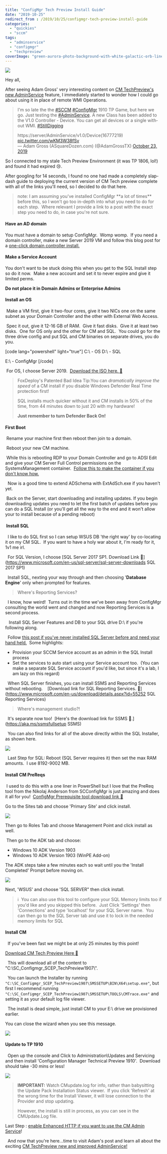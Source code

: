 ```yaml
---
title: "ConfigMgr Tech Preview Install Guide"
date: "2019-10-25"
redirect_from : /2019/10/25/configmgr-tech-preview-install-guide
categories: 
  - "quickies"
  - "sccm"
tags: 
  - "adminservice"
  - "configmgr"
  - "techpreview"
coverImage: "green-aurora-photo-background-with-white-galactic-orb-line-vector-general-twitch-banner.png"
---
```


![](../assets/images/2019/10/images/green-aurora-photo-background-with-white-galactic-orb-line-vector-general-twitch-banner.png)

Hey all,

After seeing Adam Gross' very interesting content on [CM TechPreview's new AdminService](https://www.asquaredozen.com/2019/02/12/the-system-center-configuration-manager-adminservice-guide/) feature, I immediately started to wonder how I could go about using it in place of remote WMI Operations.

<blockquote class="twitter-tweet"><p dir="ltr" lang="en">I'm so late the the <a href="https://twitter.com/hashtag/SCCM?src=hash&amp;ref_src=twsrc%5Etfw">#SCCM</a> <a href="https://twitter.com/hashtag/ConfigMgr?src=hash&amp;ref_src=twsrc%5Etfw">#ConfigMgr</a> 1910 TP Game, but here we go. Just testing the <a href="https://twitter.com/hashtag/AdminService?src=hash&amp;ref_src=twsrc%5Etfw">#AdminService</a>. A new Class has been added to the V1.0 Controller - Device. You can get all devices or a single without WMI. <a href="https://twitter.com/hashtag/StillDigging?src=hash&amp;ref_src=twsrc%5Etfw">#StillDigging</a></p>https://server/AdminService/v1.0/Device(16777219) <a href="https://t.co/wKM3W38fSv">pic.twitter.com/wKM3W38fSv</a><div></div>— Adam Gross (ASquareDozen.com) (@AdamGrossTX) <a href="https://twitter.com/AdamGrossTX/status/1186878008805773312?ref_src=twsrc%5Etfw">October 23, 2019</a></blockquote>

So I connected to my stale Tech Preview Environment (it was TP 1806, lol!) and found it had expired 😢.

After googling for 14 seconds, I found no one had made a completely slap-dash guide to deploying the current version of CM Tech preview complete with all of the links you'll need, so I decided to do that here.

> note: I am assuming you've installed ConfigMgr \*\*a lot of times\*\* before this, so I won't go too in-depth into what you need to do for each step.  Where relevant I provide a link to a post with the exact step you need to do, in case you're not sure.

#### Have an AD domain

You must have a domain to setup ConfigMgr.  Womp womp.  If you need a domain controller, make a new Server 2019 VM and follow this blog post for a [one-click domain controller install.](http://foxdeploy.com/2015/06/11/2349/)

#### Make a Service Account

You don't want to be stuck doing this when you get to the SQL Install step so do it now.  Make a new account and set it to never expire and give it limited perms.

**Do not place it in Domain Admins or Enterprise Admins**

#### Install an OS

 Make a VM first, give it two-four cores, give it two NICs one on the same subnet as your Domain Controller and the other with External Web Access.

 Spec it out, give it 12-16 GB of RAM.  Give it fast disks.  Give it at least two disks.  One for OS only and the other for CM and SQL.  You could go for the three drive config and put SQL and CM binaries on separate drives, you do you.

\[code lang="powershell" light="true"\] C:\\ - OS D:\\ - SQL

E:\\ - ConfigMgr \[/code\]

 For OS, I choose Server 2019.  [Download the ISO here. 🔗](https://www.microsoft.com/en-us/evalcenter/evaluate-windows-server-2019)

> FoxDeploy's Patented Bad Idea Tip:You can _dramatically improve the speed_ of a CM install if you disable Windows Defender Real Time protection first!
> 
> SQL installs much quicker without it and CM installs in 50% of the time, from 44 minutes down to just 20 with my hardware!
> 
> **Just remember to turn Defender Back On!**

#### First Boot

 Rename your machine first then reboot then join to a domain.

 Reboot your new CM machine.

 While this is rebooting RDP to your Domain Controller and go to ADSI Edit and give your CM Server Full Control permissions on the SystemsManagement container.  [Follow this to make the container if you don't know how.](https://www.sccmtst.com/2017/02/installing-sccm-create-system.html) 

  Now is a good time to extend ADSchema with ExtAdSch.exe if you haven't yet.

 Back on the Server, start downloading and installing updates. If you begin downloading updates you need to let the first batch of updates before you can do a SQL Install (or you'll get all the way to the end and it won't allow your to install because of a pending reboot)

####  Install SQL

  I like to do SQL first so I can setup WSUS DB 'the right way' by co-locating it on my CM SQL.  If you want to have a holy war about it, I'm ready for it, 1v1 me irl.

  For SQL Version, I choose [SQL Server 2017 SP1. Download Link 🔗](https://www.microsoft.com/en-us/sql-server/sql-server-downloads SQL 2017 SP1)

  Install SQL, nexting your way through and then choosing '**Database Engine**' only when prompted for features.

> Where's Reporting Services?

  I know, how weird!  Turns out in the time we've been away from ConfigMgr consulting the world went and changed and now Reporting Services is a second process.

   Install SQL Server Features and DB to your SQL drive D:\\ if you're following along.

  Follow [this post if you've never installed SQL Server before and need your hand held.](https://www.experiencingit.net/sccm/install-sccm-current-branch-part-9-install-sql-server-2016/)  Some highlights:

- Provision your SCCM Service account as an admin in the SQL Install process
- Set the services to auto start using your Service account too.  (You can make a separate SQL Service account if you'd like, but since it's a lab, I am lazy on this regard)

  When SQL Server finishes, you can install SSMS and Reporting Services without rebooting.    [Download link for SQL Reporting Services. 🔗](https://www.microsoft.com/en-us/download/details.aspx?id=55252 SQL Reporting Services)

> Where's management studio?!

  It's separate now too!  [Here's the download link for SSMS 🔗.](https://aka.ms/ssmsfullsetup SSMS)

  You can also find links for all of the above directly within the SQL Installer, as shown here.

![](../assets/images/2019/10/images/installsql-order.png)

  Last Step for SQL: Reboot (SQL Server requires it) then set the max RAM amounts.  I use 8192-9002 MB.

#### Install CM PreReqs

 I used to do this with a one liner in PowerShell but I love that the PreReq tool from the Nikolaj Anderson from SCConfigMgr is just amazing and does it all for you!  [ConfigMgr Prerequisite tool download link 🔗](https://gallery.technet.microsoft.com/ConfigMgr-2012-R2-e52919cd)

Go to the Sites tab and choose 'Primary Site' and click install.

![](../assets/images/2019/10/images/os-features-starty.png)

Then go to Roles Tab and choose Management Point and click install as well.

 Then go to the ADK tab and choose:

- Windows 10 ADK Version 1903
- Windows 10 ADK Version 1903 (WinPE Add-on)

The ADK steps take a few minutes each so wait until you the 'Install Completed' Prompt before moving on.

![](../assets/images/2019/10/images/os-features-done.png)

Next, 'WSUS' and choose 'SQL SERVER" then click install.

> ℹ  You can also use this tool to configure your SQL Memory limits too if you'd like and you skipped this before.  Just Click 'Settings' then 'Connections' and type 'localhost' for your SQL Server name.  You can then go to the SQL Server tab and use it to lock in the needed memory limits for SQL

#### Install CM

  If you've been fast we might be at only 25 minutes by this point!

 [Download CM Tech Preview Here 🔗](https://www.microsoft.com/en-us/evalcenter/evaluate-system-center-configuration-manager-and-endpoint-protection-technical-preview)

  This will download all of the content to "C:\\SC\_Configmgr\_SCEP\_TechPreview1907\\".

  You can launch the Installer by running `"C:\SC_Configmgr_SCEP_TechPreview1907\SMSSETUP\BIN\X64\setup.exe"`, but first I recommend running `"C:\SC_Configmgr_SCEP_TechPreview1907\SMSSETUP\TOOLS\CMTrace.exe"` and setting it as your default log file viewer.

  The install is dead simple, just install CM to your E:\\ drive we provisioned earlier.

You can close the wizard when you see this message.

![](../assets/images/2019/10/images/install-sub-20-min.png)

#### Update to TP 1910

  Open up the console and Click to Administration\\Updates and Servicing and then install 'Configuration Manager Technical Preview 1910'.  Download should take -30 mins or less!

![](../assets/images/2019/10/images/install-1910.png)

> **IMPORTANT:** Watch CMupdate.log for info, rather than babysitting the Update Pack Installation Status viewer.  If you click 'Refresh' at the wrong time for the Install Viewer, it will lose connection to the Provider and stop updating.
> 
> However, the install is still in process, as you can see in the CMUpdate.Log file.

Last Step : [enable Enhanced HTTP if you want to use the CM Admin Service](https://docs.microsoft.com/en-us/sccm/core/plan-design/hierarchy/enhanced-http)!

  And now that you're here...time to visit Adam's post and learn all about the exciting [CM TechPreview new and improved AdminService!](https://www.asquaredozen.com/2019/02/12/the-system-center-configuration-manager-adminservice-guide/)
